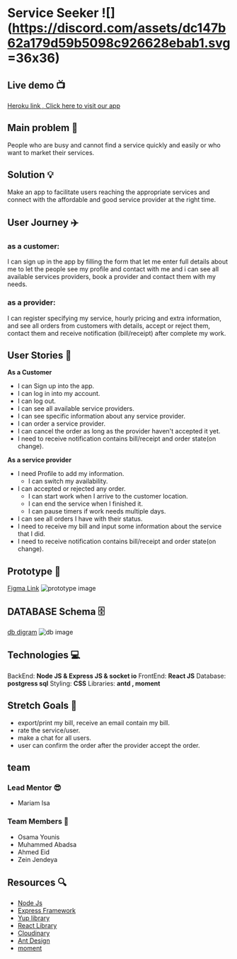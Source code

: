 # Service Seeker ![](https://discord.com/assets/dc147b62a179d59b5098c926628ebab1.svg =36x36)


## Live demo :tv: 
[Heroku link , Click here to visit our app]()

## Main problem :new_moon_with_face:
People who are busy and cannot find a service quickly and easily or who want to market their services.

## Solution :bulb:
Make an app to facilitate users reaching the appropriate services and connect with the affordable and good service provider at the right time.



## User Journey :airplane:
### as a customer:
I can sign up in the app  by filling the form that let me enter full details about me to let the people see my profile and contact with me and i can see all available services providers, book a provider and contact them with my needs.
### as a provider:
I can register specifying my service, hourly pricing and extra information, and see all orders from customers with details, accept or reject them, contact them and receive notification (bill/receipt) after complete my work.

## User Stories :open_book:

**As a Customer**
* I can Sign up into the app.
* I can log in into my account.
* I can log out.
* I can see all available service providers.
* I can see specific information about any service provider.
* I can order a service provider.
* I can cancel the order as long as the provider haven't accepted it yet.
* I need to receive notification contains bill/receipt and order state(on change).

**As a service provider**
* I need Profile to add my information.
    * I can switch my availability.
* I can accepted or rejected any order.
    * I can start work when I arrive to the customer location.
    * I can end the service when I finished it.
    * I can pause timers if work needs multiple days.
* I can see all orders I have with their status.
* I need to receive my bill and input some information about the service that I did.
* I need to receive notification contains bill/receipt and order state(on change).

## Prototype :art:
[Figma Link](https://www.figma.com/file/4gyWA11DmZOmlnle5mC4TG/hound?node-id=0%3A1)
![prototype image](https://i.imgur.com/awA5aKA.png)




## DATABASE Schema :file_cabinet:
[db digram](https://dbdiagram.io/d/6016a66780d742080a3886d8)
![db image](https://i.imgur.com/3oYE5N3.png)



## Technologies :computer:
BackEnd: **Node JS & Express JS & socket io**
FrontEnd: **React JS**
Database: **postgress sql**
Styling: **CSS**
Libraries: **antd , moment**

## Stretch Goals :goal_net:
* export/print my bill, receive an email contain my bill.
* rate the service/user.
* make a chat for all users.
* user can confirm the order after the provider accept the order.

## team

### Lead Mentor :sunglasses:
* Mariam Isa

### Team Members :busts_in_silhouette:
* Osama Younis
* Muhammed Abadsa
* Ahmed Eid
* Zein Jendeya 
 

## Resources :mag:
* [Node Js](https://nodejs.org/en/)
* [Express Framework](https://expressjs.com/)
* [Yup library](https://github.com/jquense/yup) 
* [React Library](https://reactjs.org/)
* [Cloudinary](https://cloudinary.com/)
* [Ant Design](https://ant.design/)
* [moment](https://momentjs.com/)



